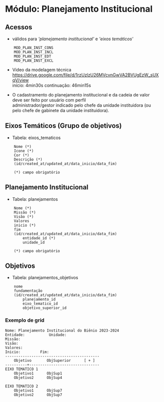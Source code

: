 #   Módulo: Planejamento Institucional

##  Acessos  
-   válidos para *'planejamento institucional'* e *'eixos temáticos'*
~~~
    MOD_PLAN_INST_CONS
    MOD_PLAN_INST_INCL
    MOD_PLAN_INST_EDT
    MOD_PLAN_INST_EXCL
~~~

-   Video da modelagem técnica  
    https://drive.google.com/file/d/1rzUzlzU26MVcvnGwVA2BVUgEzW_sUXqV/view  
    início: 4min30s
    continuação: 46min15s

-   O cadastramento do planejamento institucional e da cadeia de valor deve ser feito por usuário com perfil  
    administrador/gestor indicado pelo chefe da unidade instituidora (ou pelo chefe de gabinete da unidade instituidora).

##  Eixos Temáticos (Grupo de objetivos)
-   Tabela: eixos_tematicos
~~~   
    Nome (*)
    Icone (*)
    Cor (*)
    Descrição (*)
    (id/created_at/updated_at/data_inicio/data_fim)

    (*) campo obrigatório
~~~

##  Planejamento Institucional
-   Tabela: planejamentos
~~~
    Nome (*)
    Missão (*)
    Visão (*)
    Valores
    inicio (*)
    fim
    (id/created_at/updated_at/data_inicio/data_fim)
        entidade_id (*)
        unidade_id

    (*) campo obrigatório
~~~

##  Objetivos
-   Tabela: planejamentos_objetivos
~~~
    nome
    fundamentação
    (id/created_at/updated_at/data_inicio/data_fim)
        planejamento_id
        eixo_tematico_id
        objetivo_superior_id
~~~

### Exemplo de grid
~~~
Nome: Planejamento Institucional do Biênio 2023-2024
Entidade:           Unidade:
Missão:
Visão:
Valores:
Inicio:         Fim:
-------------------------------------------
    Objetivo       ObjSuperior      [ + ]
----------+--------------------------------
EIXO TEMATICO 1
    Objetivo1      ObjSup1
    Objetivo2      ObjSup4

EIXO TEMATICO 2
    Objetivo1      ObjSup7
    Objetivo2      ObjSup7
~~~
